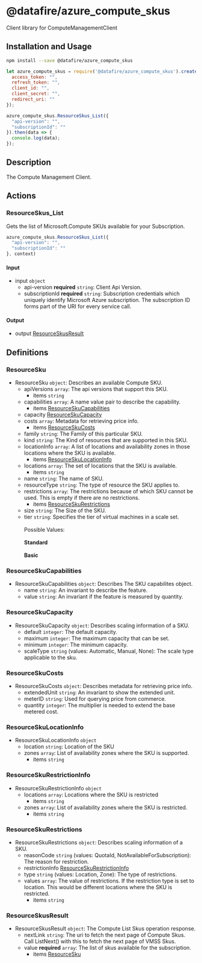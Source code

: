# @datafire/azure_compute_skus

Client library for ComputeManagementClient

## Installation and Usage
```bash
npm install --save @datafire/azure_compute_skus
```
```js
let azure_compute_skus = require('@datafire/azure_compute_skus').create({
  access_token: "",
  refresh_token: "",
  client_id: "",
  client_secret: "",
  redirect_uri: ""
});

azure_compute_skus.ResourceSkus_List({
  "api-version": "",
  "subscriptionId": ""
}).then(data => {
  console.log(data);
});
```

## Description

The Compute Management Client.

## Actions

### ResourceSkus_List
Gets the list of Microsoft.Compute SKUs available for your Subscription.


```js
azure_compute_skus.ResourceSkus_List({
  "api-version": "",
  "subscriptionId": ""
}, context)
```

#### Input
* input `object`
  * api-version **required** `string`: Client Api Version.
  * subscriptionId **required** `string`: Subscription credentials which uniquely identify Microsoft Azure subscription. The subscription ID forms part of the URI for every service call.

#### Output
* output [ResourceSkusResult](#resourceskusresult)



## Definitions

### ResourceSku
* ResourceSku `object`: Describes an available Compute SKU.
  * apiVersions `array`: The api versions that support this SKU.
    * items `string`
  * capabilities `array`: A name value pair to describe the capability.
    * items [ResourceSkuCapabilities](#resourceskucapabilities)
  * capacity [ResourceSkuCapacity](#resourceskucapacity)
  * costs `array`: Metadata for retrieving price info.
    * items [ResourceSkuCosts](#resourceskucosts)
  * family `string`: The Family of this particular SKU.
  * kind `string`: The Kind of resources that are supported in this SKU.
  * locationInfo `array`: A list of locations and availability zones in those locations where the SKU is available.
    * items [ResourceSkuLocationInfo](#resourceskulocationinfo)
  * locations `array`: The set of locations that the SKU is available.
    * items `string`
  * name `string`: The name of SKU.
  * resourceType `string`: The type of resource the SKU applies to.
  * restrictions `array`: The restrictions because of which SKU cannot be used. This is empty if there are no restrictions.
    * items [ResourceSkuRestrictions](#resourceskurestrictions)
  * size `string`: The Size of the SKU.
  * tier `string`: Specifies the tier of virtual machines in a scale set.<br /><br /> Possible Values:<br /><br /> **Standard**<br /><br /> **Basic**

### ResourceSkuCapabilities
* ResourceSkuCapabilities `object`: Describes The SKU capabilites object.
  * name `string`: An invariant to describe the feature.
  * value `string`: An invariant if the feature is measured by quantity.

### ResourceSkuCapacity
* ResourceSkuCapacity `object`: Describes scaling information of a SKU.
  * default `integer`: The default capacity.
  * maximum `integer`: The maximum capacity that can be set.
  * minimum `integer`: The minimum capacity.
  * scaleType `string` (values: Automatic, Manual, None): The scale type applicable to the sku.

### ResourceSkuCosts
* ResourceSkuCosts `object`: Describes metadata for retrieving price info.
  * extendedUnit `string`: An invariant to show the extended unit.
  * meterID `string`: Used for querying price from commerce.
  * quantity `integer`: The multiplier is needed to extend the base metered cost.

### ResourceSkuLocationInfo
* ResourceSkuLocationInfo `object`
  * location `string`: Location of the SKU
  * zones `array`: List of availability zones where the SKU is supported.
    * items `string`

### ResourceSkuRestrictionInfo
* ResourceSkuRestrictionInfo `object`
  * locations `array`: Locations where the SKU is restricted
    * items `string`
  * zones `array`: List of availability zones where the SKU is restricted.
    * items `string`

### ResourceSkuRestrictions
* ResourceSkuRestrictions `object`: Describes scaling information of a SKU.
  * reasonCode `string` (values: QuotaId, NotAvailableForSubscription): The reason for restriction.
  * restrictionInfo [ResourceSkuRestrictionInfo](#resourceskurestrictioninfo)
  * type `string` (values: Location, Zone): The type of restrictions.
  * values `array`: The value of restrictions. If the restriction type is set to location. This would be different locations where the SKU is restricted.
    * items `string`

### ResourceSkusResult
* ResourceSkusResult `object`: The Compute List Skus operation response.
  * nextLink `string`: The uri to fetch the next page of Compute Skus. Call ListNext() with this to fetch the next page of VMSS Skus.
  * value **required** `array`: The list of skus available for the subscription.
    * items [ResourceSku](#resourcesku)


